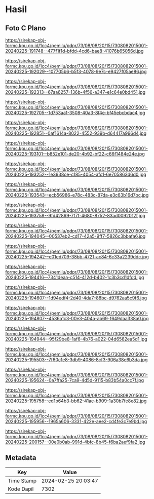# Hasil

## Foto C Plano

https://sirekap-obj-formc.kpu.go.id/1cc4/pemilu/pdpr/73/08/08/20/15/7308082015001-20240225-191748--477f1f1d-bfdd-4cd6-bae8-41076b65056d.jpg

https://sirekap-obj-formc.kpu.go.id/1cc4/pemilu/pdpr/73/08/08/20/15/7308082015001-20240225-192029--107705b6-b5f3-4078-9e7c-e9427f05ae86.jpg

https://sirekap-obj-formc.kpu.go.id/1cc4/pemilu/pdpr/73/08/08/20/15/7308082015001-20240225-192313--67aa6257-136b-4f56-a347-e1c64e0bd451.jpg

https://sirekap-obj-formc.kpu.go.id/1cc4/pemilu/pdpr/73/08/08/20/15/7308082015001-20240225-192705--1d753aa1-3508-40a3-8f4e-bf45ebcbdac4.jpg

https://sirekap-obj-formc.kpu.go.id/1cc4/pemilu/pdpr/73/08/08/20/15/7308082015001-20240225-192851--0af1614a-8022-4552-939b-d64417a996d4.jpg

https://sirekap-obj-formc.kpu.go.id/1cc4/pemilu/pdpr/73/08/08/20/15/7308082015001-20240225-193101--b852e101-de20-4b92-bf22-c66f1484e24e.jpg

https://sirekap-obj-formc.kpu.go.id/1cc4/pemilu/pdpr/73/08/08/20/15/7308082015001-20240225-193252--1e3938ce-c185-4054-afc1-6e705863d6d0.jpg

https://sirekap-obj-formc.kpu.go.id/1cc4/pemilu/pdpr/73/08/08/20/15/7308082015001-20240225-193543--ecb56986-e78c-483c-87da-e3c63b16d7bc.jpg

https://sirekap-obj-formc.kpu.go.id/1cc4/pemilu/pdpr/73/08/08/20/15/7308082015001-20240225-193758--9fd42869-7f7f-4680-8752-83ad0092012f.jpg

https://sirekap-obj-formc.kpu.go.id/1cc4/pemilu/pdpr/73/08/08/20/15/7308082015001-20240225-194045--00537eb2-cd17-42a5-9ff7-5826c3bbafa6.jpg

https://sirekap-obj-formc.kpu.go.id/1cc4/pemilu/pdpr/73/08/08/20/15/7308082015001-20240225-194242--e01ed709-38bb-4721-ac84-6c33a2239ddc.jpg

https://sirekap-obj-formc.kpu.go.id/1cc4/pemilu/pdpr/73/08/08/20/15/7308082015001-20240225-194416--7341deaa-c514-412d-b402-1c3b3cd1dfdd.jpg

https://sirekap-obj-formc.kpu.go.id/1cc4/pemilu/pdpr/73/08/08/20/15/7308082015001-20240225-194607--1d94edf4-2d40-4da7-88bc-d9762aa5c9f6.jpg

https://sirekap-obj-formc.kpu.go.id/1cc4/pemilu/pdpr/73/08/08/20/15/7308082015001-20240225-194807--4536a1c3-00e3-404a-ab69-f649daa338a0.jpg

https://sirekap-obj-formc.kpu.go.id/1cc4/pemilu/pdpr/73/08/08/20/15/7308082015001-20240225-194944--95f29be8-1af6-4b76-a022-04d6562ea5d1.jpg

https://sirekap-obj-formc.kpu.go.id/1cc4/pemilu/pdpr/73/08/08/20/15/7308082015001-20240225-195503--7f60c1e8-3db9-4086-8cf3-906a38e6b3da.jpg

https://sirekap-obj-formc.kpu.go.id/1cc4/pemilu/pdpr/73/08/08/20/15/7308082015001-20240225-195624--0a7ffa25-7ca9-4d5d-9115-b83b54a0cc7f.jpg

https://sirekap-obj-formc.kpu.go.id/1cc4/pemilu/pdpr/73/08/08/20/15/7308082015001-20240225-195758--ed1b64b3-bb62-41ae-b909-1a30b7fe8e82.jpg

https://sirekap-obj-formc.kpu.go.id/1cc4/pemilu/pdpr/73/08/08/20/15/7308082015001-20240225-195956--1965a606-3331-422e-aee2-cd4fe3c7e9bd.jpg

https://sirekap-obj-formc.kpu.go.id/1cc4/pemilu/pdpr/73/08/08/20/15/7308082015001-20240225-200157--00e0b0ab-991d-4bfc-8b45-f6ba2aef9fa2.jpg


## Metadata

| Key        | Value               |
| ---------- | ------------------- |
| Time Stamp | 2024-02-25 20:03:47 |
| Kode Dapil | 7302                |



